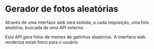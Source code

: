 # Gerador de fotos aleatórias

Através de uma interface web será exibida, a cada requisição, uma foto aleatória, buscada de uma API externa.

Esta API gera fotos de memes de gatinhos aleatórios. A interface web renderiza estas fotos para o usuário.
